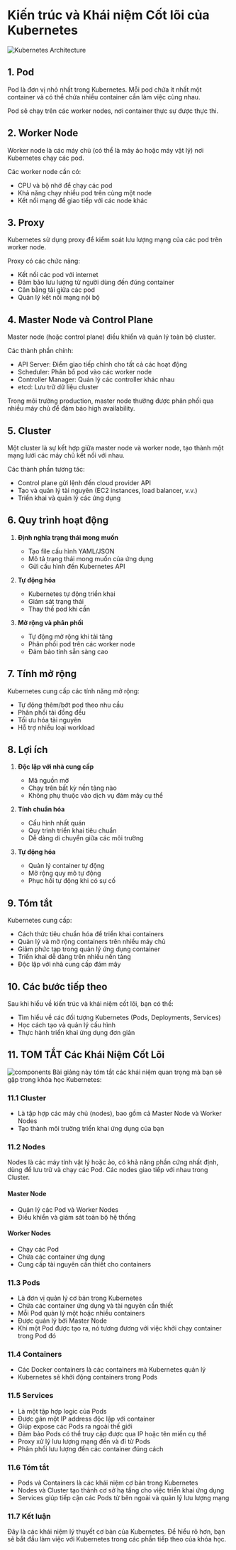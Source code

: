 # Kiến trúc và Khái niệm Cốt lõi của Kubernetes

![Kubernetes Architecture](images/k8s_architect.png)

## 1. Pod

Pod là đơn vị nhỏ nhất trong Kubernetes. Mỗi pod chứa ít nhất một container và có thể chứa nhiều container cần làm việc cùng nhau.

Pod sẽ chạy trên các worker nodes, nơi container thực sự được thực thi.

## 2. Worker Node

Worker node là các máy chủ (có thể là máy ảo hoặc máy vật lý) nơi Kubernetes chạy các pod.

Các worker node cần có:
- CPU và bộ nhớ để chạy các pod
- Khả năng chạy nhiều pod trên cùng một node
- Kết nối mạng để giao tiếp với các node khác

## 3. Proxy

Kubernetes sử dụng proxy để kiểm soát lưu lượng mạng của các pod trên worker node.

Proxy có các chức năng:
- Kết nối các pod với internet
- Đảm bảo lưu lượng từ người dùng đến đúng container
- Cân bằng tải giữa các pod
- Quản lý kết nối mạng nội bộ

## 4. Master Node và Control Plane

Master node (hoặc control plane) điều khiển và quản lý toàn bộ cluster.

Các thành phần chính:
- API Server: Điểm giao tiếp chính cho tất cả các hoạt động
- Scheduler: Phân bổ pod vào các worker node
- Controller Manager: Quản lý các controller khác nhau
- etcd: Lưu trữ dữ liệu cluster

Trong môi trường production, master node thường được phân phối qua nhiều máy chủ để đảm bảo high availability.

## 5. Cluster

Một cluster là sự kết hợp giữa master node và worker node, tạo thành một mạng lưới các máy chủ kết nối với nhau.

Các thành phần tương tác:
- Control plane gửi lệnh đến cloud provider API
- Tạo và quản lý tài nguyên (EC2 instances, load balancer, v.v.)
- Triển khai và quản lý các ứng dụng

## 6. Quy trình hoạt động

1. **Định nghĩa trạng thái mong muốn**
   - Tạo file cấu hình YAML/JSON
   - Mô tả trạng thái mong muốn của ứng dụng
   - Gửi cấu hình đến Kubernetes API

2. **Tự động hóa**
   - Kubernetes tự động triển khai
   - Giám sát trạng thái
   - Thay thế pod khi cần

3. **Mở rộng và phân phối**
   - Tự động mở rộng khi tải tăng
   - Phân phối pod trên các worker node
   - Đảm bảo tính sẵn sàng cao

## 7. Tính mở rộng

Kubernetes cung cấp các tính năng mở rộng:
- Tự động thêm/bớt pod theo nhu cầu
- Phân phối tải đồng đều
- Tối ưu hóa tài nguyên
- Hỗ trợ nhiều loại workload

## 8. Lợi ích

1. **Độc lập với nhà cung cấp**
   - Mã nguồn mở
   - Chạy trên bất kỳ nền tảng nào
   - Không phụ thuộc vào dịch vụ đám mây cụ thể

2. **Tính chuẩn hóa**
   - Cấu hình nhất quán
   - Quy trình triển khai tiêu chuẩn
   - Dễ dàng di chuyển giữa các môi trường

3. **Tự động hóa**
   - Quản lý container tự động
   - Mở rộng quy mô tự động
   - Phục hồi tự động khi có sự cố

## 9. Tóm tắt

Kubernetes cung cấp:
- Cách thức tiêu chuẩn hóa để triển khai containers
- Quản lý và mở rộng containers trên nhiều máy chủ
- Giảm phức tạp trong quản lý ứng dụng container
- Triển khai dễ dàng trên nhiều nền tảng
- Độc lập với nhà cung cấp đám mây

## 10. Các bước tiếp theo

Sau khi hiểu về kiến trúc và khái niệm cốt lõi, bạn có thể:
- Tìm hiểu về các đối tượng Kubernetes (Pods, Deployments, Services)
- Học cách tạo và quản lý cấu hình
- Thực hành triển khai ứng dụng đơn giản 

## 11. TOM TẮT Các Khái Niệm Cốt Lõi
![components](./images/core_components.png)
Bài giảng này tóm tắt các khái niệm quan trọng mà bạn sẽ gặp trong khóa học Kubernetes:

### 11.1 Cluster
- Là tập hợp các máy chủ (nodes), bao gồm cả Master Node và Worker Nodes
- Tạo thành môi trường triển khai ứng dụng của bạn

### 11.2 Nodes
Nodes là các máy tính vật lý hoặc ảo, có khả năng phần cứng nhất định, dùng để lưu trữ và chạy các Pod. Các nodes giao tiếp với nhau trong Cluster.

#### Master Node
- Quản lý các Pod và Worker Nodes
- Điều khiển và giám sát toàn bộ hệ thống

#### Worker Nodes
- Chạy các Pod
- Chứa các container ứng dụng
- Cung cấp tài nguyên cần thiết cho containers

### 11.3 Pods
- Là đơn vị quản lý cơ bản trong Kubernetes
- Chứa các container ứng dụng và tài nguyên cần thiết
- Mỗi Pod quản lý một hoặc nhiều containers
- Được quản lý bởi Master Node
- Khi một Pod được tạo ra, nó tương đương với việc khởi chạy container trong Pod đó

### 11.4 Containers
- Các Docker containers là các containers mà Kubernetes quản lý
- Kubernetes sẽ khởi động containers trong Pods

### 11.5 Services
- Là một tập hợp logic của Pods
- Được gán một IP address độc lập với container
- Giúp expose các Pods ra ngoài thế giới
- Đảm bảo Pods có thể truy cập được qua IP hoặc tên miền cụ thể
- Proxy xử lý lưu lượng mạng đến và đi từ Pods
- Phân phối lưu lượng đến các container đúng cách

### 11.6 Tóm tắt
- Pods và Containers là các khái niệm cơ bản trong Kubernetes
- Nodes và Cluster tạo thành cơ sở hạ tầng cho việc triển khai ứng dụng
- Services giúp tiếp cận các Pods từ bên ngoài và quản lý lưu lượng mạng

### 11.7 Kết luận
Đây là các khái niệm lý thuyết cơ bản của Kubernetes. Để hiểu rõ hơn, bạn sẽ bắt đầu làm việc với Kubernetes trong các phần tiếp theo của khóa học. 